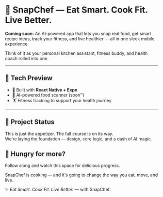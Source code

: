 # 🍳 SnapChef — Eat Smart. Cook Fit. Live Better.

**Coming soon:** An AI-powered app that lets you snap real food, get smart recipe ideas, track your fitness, and live healthier — all in one sleek mobile experience.

Think of it as your personal kitchen assistant, fitness buddy, and health coach rolled into one.

---

## 🚀 Tech Preview

- 🧠 Built with **React Native + Expo**
- 🍱 AI-powered food scanner (soon™)
- 🏋️ Fitness tracking to support your health journey

---

## 🚧 Project Status

This is just the appetizer. The full course is on its way.  
We're laying the foundation — design, core logic, and a dash of AI magic.
## 👀 Hungry for more?

Follow along and watch this space for delicious progress.  

SnapChef is cooking — and it's going to change the way you eat, move, and live.

✨ _Eat Smart. Cook Fit. Live Better._ — with SnapChef.
